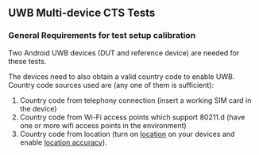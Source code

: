 ## UWB Multi-device CTS Tests

### General Requirements for test setup calibration
Two Android UWB devices (DUT and reference device) are needed for these tests.

The devices need to also obtain a valid country code to enable UWB. Country code
sources used are (any one of them is sufficient):
1. Country code from telephony connection (insert a working SIM card in the
device)
2. Country code from Wi-Fi access points which support 80211.d (have one or more
wifi access points in the environment)
3. Country code from location (turn on [location](
https://support.google.com/android/answer/3467281?sjid=2881239016184571424-NA)
on your devices and enable [location accuracy](
https://support.google.com/android/answer/3467281?sjid=2881239016184571424-NA#location_accuracy)).
